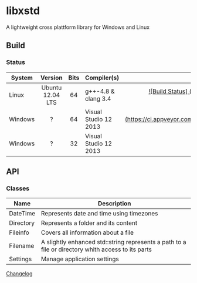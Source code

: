 # libxstd

A lightweight cross plattform library for Windows and Linux

## Build

### Status

|System|Version|Bits|Compiler(s)|Status|
|------|:-----:|:--:|-----------|-----:|
|Linux|Ubuntu 12.04 LTS|64|g++-4.8 & clang 3.4|[![Build Status] (https://travis-ci.org/raldus/libxstd.svg?branch=master)](https://travis-ci.org/raldus/libxstd)|
|Windows|?|64|Visual Studio 12 2013|[![Build status] (https://ci.appveyor.com/api/projects/status/d01uli106rsqrtr6?svg=true)](https://ci.appveyor.com/project/raldus/libxstd)|
|Windows|?|32|Visual Studio 12 2013|[![Build status](https://ci.appveyor.com/api/projects/status/s6odng6vsrpag0qg?svg=true)](https://ci.appveyor.com/project/raldus/libxstd-cq0kj)|



## API

### Classes

|Name|Description|
|----|-----------|
|DateTime|Represents date and time using timezones|
|Directory|Represents a folder and its content|
|Fileinfo|Covers all information about a file|
|Filename|A slightly enhanced std::string represents a path to a file or directory whith access to its parts|
|Settings|Manage application settings|

[Changelog](https://github.com/raldus/libxstd/blob/master/CHANGELOG.md)
